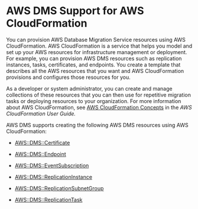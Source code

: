 # AWS DMS Support for AWS CloudFormation<a name="CHAP_Introduction.CloudFormation"></a>

You can provision AWS Database Migration Service resources using AWS CloudFormation\. AWS CloudFormation is a service that helps you model and set up your AWS resources for infrastructure management or deployment\. For example, you can provision AWS DMS resources such as replication instances, tasks, certificates, and endpoints\. You create a template that describes all the AWS resources that you want and AWS CloudFormation provisions and configures those resources for you\.

As a developer or system administrator, you can create and manage collections of these resources that you can then use for repetitive migration tasks or deploying resources to your organization\. For more information about AWS CloudFormation, see [AWS CloudFormation Concepts](http://docs.aws.amazon.com/AWSCloudFormation/latest/UserGuide/cfn-whatis-concepts.html) in the *AWS CloudFormation User Guide\.*

AWS DMS supports creating the following AWS DMS resources using AWS CloudFormation:

+ [AWS::DMS::Certificate](http://docs.aws.amazon.com/AWSCloudFormation/latest/UserGuide/aws-resource-dms-certificate.html)

+ [AWS::DMS::Endpoint](http://docs.aws.amazon.com/AWSCloudFormation/latest/UserGuide/aws-resource-dms-endpoint.html)

+ [AWS::DMS::EventSubscription](http://docs.aws.amazon.com/AWSCloudFormation/latest/UserGuide/aws-resource-dms-eventsubscription.html)

+ [AWS::DMS::ReplicationInstance](http://docs.aws.amazon.com/AWSCloudFormation/latest/UserGuide/aws-resource-dms-replicationinstance.html)

+ [AWS::DMS::ReplicationSubnetGroup](http://docs.aws.amazon.com/AWSCloudFormation/latest/UserGuide/aws-resource-dms-replicationsubnet-group.html)

+ [AWS::DMS::ReplicationTask](http://docs.aws.amazon.com/AWSCloudFormation/latest/UserGuide/aws-resource-dms-replicationtask.html)